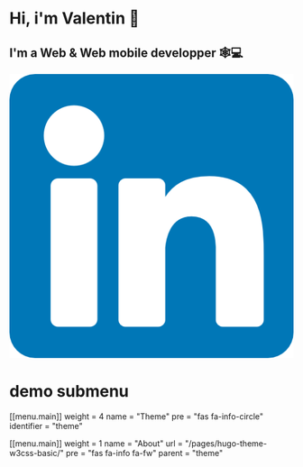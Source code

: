 # Hi, i'm Valentin :wave:	
## I'm a Web & Web mobile developper :spider_web::computer:	

[![Button Icon]][Link]
<!----------------------------------------------------------------------------->
[Link]: [https://fr.linkedin.com/in/valentin-quersin-8a1262133]
<!---------------------------------[ Buttons ]--------------------------------->
[Button Icon]: Icons/linkeind.png

# demo submenu
[[menu.main]]
  weight = 4
  name   = "Theme"
  pre    = "fas fa-info-circle"
  identifier = "theme"
 
[[menu.main]]
  weight = 1
  name   = "About"
  url    = "/pages/hugo-theme-w3css-basic/"
  pre    = "fas fa-info fa-fw"
  parent = "theme"